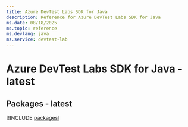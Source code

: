 ```yaml
---
title: Azure DevTest Labs SDK for Java
description: Reference for Azure DevTest Labs SDK for Java
ms.date: 08/18/2025
ms.topic: reference
ms.devlang: java
ms.service: devtest-lab
---
```

# Azure DevTest Labs SDK for Java - latest
## Packages - latest
[!INCLUDE [packages](devtest-labs-index.md)]